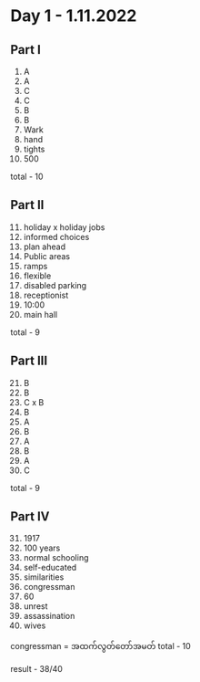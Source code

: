 # Day 1 - 1.11.2022

## Part I

1. A
2. A
3. C
4. C
5. B
6. B
7. Wark
8. hand
9. tights 
10. 500

total - 10

## Part II

11. holiday x holiday jobs
12. informed choices
13. plan ahead
14. Public areas
15. ramps
16. flexible
17. disabled parking
18. receptionist
19. 10:00
20. main hall

total - 9

## Part III

21. B
22. B
23. C x B
24. B
25. A
26. B
27. A
28. B
29. A
30. C

total - 9

## Part IV

31. 1917
32. 100 years 
33. normal schooling
34. self-educated
35. similarities
36. congressman
37. 60
38. unrest
39. assassination
40. wives

congressman = အထက်လွတ်တော်အမတ်
total - 10

result - 38/40